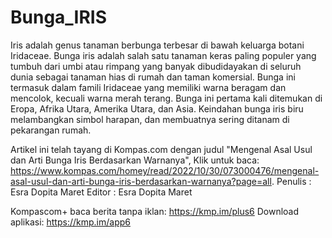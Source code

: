 # Bunga_IRIS

Iris adalah genus tanaman berbunga terbesar di bawah keluarga botani Iridaceae. Bunga iris adalah salah satu tanaman keras paling populer yang tumbuh dari umbi atau rimpang yang banyak dibudidayakan di seluruh dunia sebagai tanaman hias di rumah dan taman komersial.
Bunga ini termasuk dalam famili Iridaceae yang memiliki warna beragam dan mencolok, kecuali warna merah terang. Bunga ini pertama kali ditemukan di Eropa, Afrika Utara, Amerika Utara, dan Asia. Keindahan bunga iris biru melambangkan simbol harapan, dan membuatnya sering ditanam di pekarangan rumah.

Artikel ini telah tayang di Kompas.com dengan judul "Mengenal Asal Usul dan Arti Bunga Iris Berdasarkan Warnanya", Klik untuk baca: https://www.kompas.com/homey/read/2022/10/30/073000476/mengenal-asal-usul-dan-arti-bunga-iris-berdasarkan-warnanya?page=all.
Penulis : Esra Dopita Maret
Editor : Esra Dopita Maret

Kompascom+ baca berita tanpa iklan: https://kmp.im/plus6
Download aplikasi: https://kmp.im/app6
